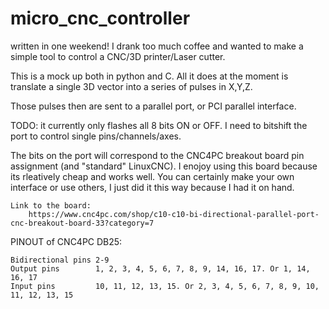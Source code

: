 # micro_cnc_controller

written in one weekend! I drank too much coffee and wanted to make a simple tool to control a CNC/3D printer/Laser cutter.

This is a mock up both in python and C. All it does at the moment is translate a single 3D vector into a series of pulses in X,Y,Z. 

Those pulses then are sent to a parallel port, or PCI parallel interface. 


TODO:
    it currently only flashes all 8 bits ON or OFF. I need to bitshift the port to control single pins/channels/axes.



The bits on the port will correspond to the CNC4PC breakout board pin assignment (and "standard" LinuxCNC).
I enojoy using this board because its rleatively cheap and works well. You can certainly make your own interface or use others, I just did it this way because I had it on hand. 

	Link to the board:
	    https://www.cnc4pc.com/shop/c10-c10-bi-directional-parallel-port-cnc-breakout-board-33?category=7

PINOUT of CNC4PC DB25:

	Bidirectional pins 2-9
	Output pins        1, 2, 3, 4, 5, 6, 7, 8, 9, 14, 16, 17. Or 1, 14, 16, 17
	Input pins         10, 11, 12, 13, 15. Or 2, 3, 4, 5, 6, 7, 8, 9, 10, 11, 12, 13, 15








